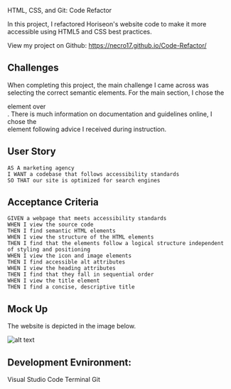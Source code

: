 HTML, CSS, and Git: Code Refactor

In this project, I refactored Horiseon's website code to make it more accessible using HTML5 and CSS best practices.

View my project on Github: https://necro17.github.io/Code-Refactor/

## Challenges

When completing this project, the main challenge I came across was selecting the correct semantic elements. For the main section, I chose the <section> element over <article>. There is much information on documentation and guidelines online, I chose the <section> element following advice I received during instruction.

## User Story

```
AS A marketing agency
I WANT a codebase that follows accessibility standards
SO THAT our site is optimized for search engines
```

## Acceptance Criteria

```
GIVEN a webpage that meets accessibility standards
WHEN I view the source code
THEN I find semantic HTML elements
WHEN I view the structure of the HTML elements
THEN I find that the elements follow a logical structure independent of styling and positioning
WHEN I view the icon and image elements
THEN I find accessible alt attributes
WHEN I view the heading attributes
THEN I find that they fall in sequential order
WHEN I view the title element
THEN I find a concise, descriptive title
```

## Mock Up
The website is depicted in the image below.

![alt text](https://user-images.githubusercontent.com/97854086/179385227-b6bf3adc-16f6-4c74-bffd-2f19703e8d7e.png)

## Development Evnironment:
Visual Studio Code
Terminal
Git